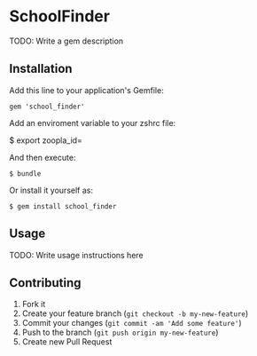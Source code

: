 
# SchoolFinder

TODO: Write a gem description

## Installation

Add this line to your application's Gemfile:

    gem 'school_finder'

Add an enviroment variable to your zshrc file:

  $ export zoopla_id=<insert zoopla_api_key>

And then execute:

    $ bundle

Or install it yourself as:

    $ gem install school_finder

## Usage

TODO: Write usage instructions here

## Contributing

1. Fork it
2. Create your feature branch (`git checkout -b my-new-feature`)
3. Commit your changes (`git commit -am 'Add some feature'`)
4. Push to the branch (`git push origin my-new-feature`)
5. Create new Pull Request

